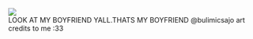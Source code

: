 <img src="https://cdn.discordapp.com/attachments/712616007373553671/1197466933675700254/imageedit_1_6066274529.png?ex=65bb5efc&is=65a8e9fc&hm=de316e95ed89a42bddcc791912cca836600f43431d264e4a735152aa6ce1cedc&"> 
<br> LOOK AT MY BOYFRIEND YALL.THATS MY BOYFRIEND @bulimicsajo art credits to me :33
